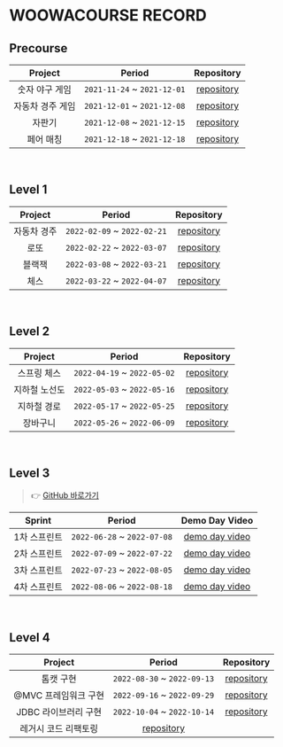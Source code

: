 # WOOWACOURSE RECORD

## Precourse

| Project | Period | Repository |
|:---:|:---:|:---:|
|숫자 야구 게임|`2021-11-24` ~ `2021-12-01`|[repository](https://github.com/kimchan123/java-baseball-precourse)|
|자동차 경주 게임|`2021-12-01` ~ `2021-12-08`|[repository](https://github.com/kimchan123/java-racingcar-precourse)|
|자판기|`2021-12-08` ~ `2021-12-15`|[repository](https://github.com/kimchan123/java-vendingmachine-precourse)|
|페어 매칭|`2021-12-18` ~ `2021-12-18`|[repository](https://github.com/kimchan123/java-pairmatching-precourse)|

<br/>

## Level 1

| Project | Period | Repository |
|:-----:|:-----:|:---:|
|자동차 경주 <br>|`2022-02-09` ~ `2022-02-21`|[repository](https://github.com/woowacourse/java-racingcar/tree/kimchan123)|
|로또 <br>|`2022-02-22` ~ `2022-03-07`|[repository](https://github.com/woowacourse/java-lotto/tree/kimchan123)|
|블랙잭 <br>|`2022-03-08` ~ `2022-03-21`|[repository](https://github.com/woowacourse/java-blackjack/tree/kimchan123)|
|체스 <br>|`2022-03-22` ~ `2022-04-07`|[repository](https://github.com/woowacourse/java-chess/tree/kimchan123)|

<br/>

## Level 2

| Project | Period | Repository |
|:-----:|:-----:|:---:|
|스프링 체스 <br>|`2022-04-19` ~ `2022-05-02`|[repository](https://github.com/woowacourse/jwp-chess/tree/kimchan123)|
|지하철 노선도 <br>|`2022-05-03` ~ `2022-05-16`|[repository](https://github.com/woowacourse/atdd-subway-map/tree/kimchan123)|
|지하철 경로 <br>|`2022-05-17` ~ `2022-05-25`|[repository](https://github.com/woowacourse/atdd-subway-path/tree/kimchan123)|
|장바구니 <br>|`2022-05-26` ~ `2022-06-09`|[repository](https://github.com/woowacourse/jwp-shopping-cart/tree/kimchan123)|

<br/>

## Level 3

> 👉 [GitHub 바로가기](https://github.com/kimchan123/2022-gong-check)

| Sprint | Period | Demo Day Video |
|:-----:|:-----:|:--------------:|
|1차 스프린트|`2022-06-28` ~ `2022-07-08`| [demo day video](https://www.youtube.com/watch?v=fUG-_s4z6Ww)|
|2차 스프린트|`2022-07-09` ~ `2022-07-22`| [demo day video](https://www.youtube.com/watch?v=ZbXjua2uDC8&t=4s)|
|3차 스프린트|`2022-07-23` ~ `2022-08-05`| [demo day video](https://www.youtube.com/watch?v=rBufGKaRtZc&t=1s)|
|4차 스프린트|`2022-08-06` ~ `2022-08-18`| [demo day video]()|


<br/>

## Level 4

| Project | Period | Repository |
|:-----:|:-----:|:---:|
|톰캣 구현|`2022-08-30` ~ `2022-09-13`|[repository](https://github.com/kimchan123/jwp-dashboard-http)|
|@MVC 프레임워크 구현|`2022-09-16` ~ `2022-09-29`|[repository](https://github.com/kimchan123/jwp-dashboard-mvc)|
|JDBC 라이브러리 구현|`2022-10-04` ~ `2022-10-14`|[repository](https://github.com/kimchan123/jwp-dashboard-jdbc)|
|레거시 코드 리팩토링|[repository](https://github.com/kimchan123/jwp-refactoring)|


